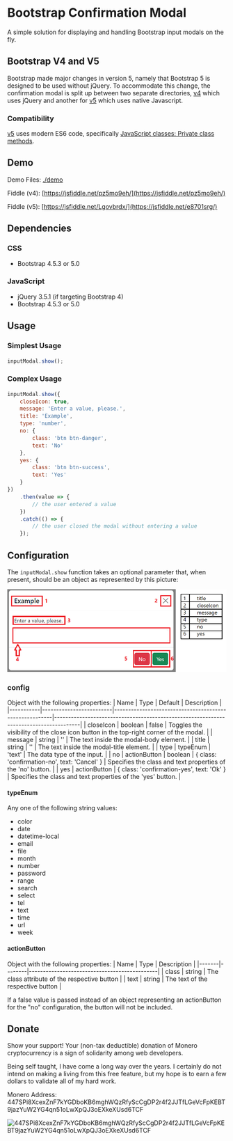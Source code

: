 # Bootstrap Confirmation Modal

A simple solution for displaying and handling Bootstrap input modals on the fly.

## Bootstrap V4 and V5
Bootstrap made major changes in version 5, namely that Bootstrap 5 is designed to be used without jQuery. To accommodate this change, the confirmation modal is split up between two separate directories, [v4](./src/v4) which uses jQuery and another for [v5](./src/v5) which uses native Javascript.

### Compatibility
[v5](./src/v5) uses modern ES6 code, specifically [JavaScript classes: Private class methods](https://caniuse.com/mdn-javascript_classes_private_class_methods).

## Demo
Demo Files: [./demo](./demo)

Fiddle (v4): [https://jsfiddle.net/pz5mo9eh/](https://jsfiddle.net/pz5mo9eh/)

Fiddle (v5): [https://jsfiddle.net/Lgovbrdx/](https://jsfiddle.net/e8701srg/)

## Dependencies
### CSS
 - Bootstrap 4.5.3 or 5.0

### JavaScript
 - jQuery 3.5.1 (if targeting Bootstrap 4)
 - Bootstrap 4.5.3 or 5.0

## Usage
### Simplest Usage
```js
inputModal.show();
```

### Complex Usage
```js
inputModal.show({
    closeIcon: true,
    message: 'Enter a value, please.',
    title: 'Example',
    type: 'number',
    no: {
        class: 'btn btn-danger',
        text: 'No'
    },
    yes: {
        class: 'btn btn-success',
        text: 'Yes'
    }
})
    .then(value => {
        // the user entered a value
    })
    .catch(() => {
        // the user closed the modal without entering a value
    });
```

## Configuration
The `inputModal.show` function takes an optional parameter that, when present, should be an object as represented by this picture:

![bootstrapConfirmation screenshot with legend](screenshot.png)

### config
Object with the following properties:
|    Name   |     Type                |                    Default                             |                                      Description                                      |
|-----------|-------------------------|--------------------------------------------------------|---------------------------------------------------------------------------------------|
| closeIcon | boolean                 | false                                                  | Toggles the visibility of the close icon button in the top-right corner of the modal. |
| message   | string                  | ''                                                     | The text inside the modal-body element.                                               |
| title     | string                  | ''                                                     | The text inside the modal-title element.                                              |
| type      | typeEnum                | 'text'                                                 | The data type of the input.                                                           |
| no        | actionButton \| boolean | { class: 'confirmation-no', text: 'Cancel' } | Specifies the class and text properties of the 'no' button.                           |
| yes       | actionButton            | { class: 'confirmation-yes', text: 'Ok' }    | Specifies the class and text properties of the 'yes' button.                          |

#### typeEnum
Any one of the following string values:
- color
- date
- datetime-local
- email
- file
- month
- number
- password
- range
- search
- select
- tel
- text
- time
- url
- week

#### actionButton
Object with the following properties:
|  Name |  Type  |                  Description                 |
|-------|--------|----------------------------------------------|
| class | string | The class attribute of the respective button |
| text  | string | The text of the respective button            |

If a false value is passed instead of an object representing an actionButton for the "no" configuration, the button will not be included.

## Donate
Show your support! Your (non-tax deductible) donation of Monero cryptocurrency is a sign of solidarity among web developers.

Being self taught, I have come a long way over the years. I certainly do not intend on making a living from this free feature, but my hope is to earn a few dollars to validate all of my hard work.

Monero Address: 447SPi8XcexZnF7kYGDboKB6mghWQzRfyScCgDP2r4f2JJTfLGeVcFpKEBT9jazYuW2YG4qn51oLwXpQJ3oEXkeXUsd6TCF

![447SPi8XcexZnF7kYGDboKB6mghWQzRfyScCgDP2r4f2JJTfLGeVcFpKEBT9jazYuW2YG4qn51oLwXpQJ3oEXkeXUsd6TCF](donate.png)

